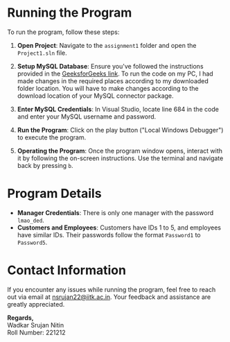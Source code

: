 # Running the Program

To run the program, follow these steps:

1. **Open Project**: Navigate to the `assignment1` folder and open the `Project1.sln` file. 
2. **Setup MySQL Database**: Ensure you've followed the instructions provided in the [GeeksforGeeks link](https://www.geeksforgeeks.org/how-to-setup-mysql-database-in-visual-studio-2022-for-a-cpp-application/). To run the code on my PC, I had made changes in the required places according to my downloaded folder location. You will have to make changes according to the download location of your MySQL connector package.

3. **Enter MySQL Credentials**: In Visual Studio, locate line 684 in the code and enter your MySQL username and password.

4. **Run the Program**: Click on the play button ("Local Windows Debugger") to execute the program.

5. **Operating the Program**: Once the program window opens, interact with it by following the on-screen instructions. Use the terminal and navigate back by pressing `b`.

# Program Details

- **Manager Credentials**: There is only one manager with the password `lmao_ded`.
- **Customers and Employees**: Customers have IDs 1 to 5, and employees have similar IDs. Their passwords follow the format `Password1` to `Password5`.

# Contact Information

If you encounter any issues while running the program, feel free to reach out via email at [nsrujan22@iitk.ac.in](mailto:nsrujan22@iitk.ac.in). Your feedback and assistance are greatly appreciated.

**Regards,**  
Wadkar Srujan Nitin  
Roll Number: 221212
